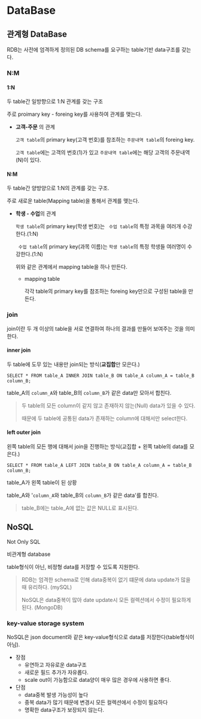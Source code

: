 # DataBase

## 관계형 DataBase

RDB는 사전에 엄격하게 정의된 DB schema를 요구하는 table기반 data구조를 갖는다.



### N:M

#### 1:N

두 table간 일방향으로 1:N 관계를 갖는 구조

주로 proimary key - foreing key를 사용하여 관계를 맺는다.

- **고객-주문** 의 관계

  `고객 table`의 primary key(고객 번호)를 참조하는 `주문내역 table`의 foreing key.

  `고객 table`에는 고객의 번호(1)가 있고 `주문내역 table`에는 해당 고객의 주문내역(N)이 있다.







#### N:M

두 table간 양방양으로 1:N의 관계를 갖는 구조.

주로 새로운 table(Mapping table)을 통해서 관계를 맺는다.

- **학생 - 수업**의 관계

  `학생 table`의 primary key(학생 번호)는 ` 수업 table`의 특정 과목을 여러개 수강한다.(1:N)

  ` 수업 table`의 primary key(과목 이름)는 `학생 table`의 특정 학생들 여러명이 수강한다.(1:N)

  위와 같은 관계에서 mapping table을 하나 만든다.

  - mapping table

    각각 table의 primary key를 참조하는 foreing key만으로 구성된 table을 만든다.



### join

join이란 두 개 이상의 table을 서로 연결하여 하나의 결과를 만들어 보여주는 것을 의미한다.



#### inner join

두 table에 도무 있는 내용만 join되는 방식(**교집합**만 모은다.)

```
SELECT * FROM table_A INNER JOIN table_B ON table_A column_A = table_B column_B;
```

table_A의 `column_A`와 table_B의 `column_B`가 같은 data만 모아서 합친다. 

>  두 table의 모든 column이 같지 않고 존재하지 않는(Null) data가 있을 수 있다.
>
> 때문에 두 table에 공통된 data가 존재하는 column에 대해서만 select한다.



#### left outer join

왼쪽 table의 모든 행에 대해서 join을 진행하는 방식(교집합 + 왼쪽 table의 data를 모은다.)

```
SELECT * FROM table_A LEFT JOIN table_B ON table_A column_A = table_B column_B;
```

table_A가 왼쪽 table이 된 상황

table_A와  '`column_A`와 table_B의 `column_B`가 같은 data'를 합친다.

> table_B에는 table_A에 없는 값은 NULL로 표시된다.





## NoSQL

Not Only SQL 

비관계형 database

table형식이 아닌, 비정형 data를 저장할 수 있도록 지원한다.

> RDB는 엄격한 schema로 인해 data중복이 없기 떄문에 data update가 많을 때 유리하다. (mySQL)
>
> NoSQL은 data중복이 많아 date update시 모든 컬렉션에서 수정이 필요하게 된다. (MongoDB)



### key-value storage system

NoSQL은 json document와 같은 key-value형식으로 data를 저장한다(table형식이 아님).

- 장점
  - 유연하고 자유로운 data구조
  - 새로운 필드 추가가 자유롭다.
  - scale out이 가능함으로 data양이 매우 많은 경우에 사용하면 좋다.
- 단점
  - data중복 발생 가능성이 높다
  - 중복 data가 많기 때문에 변경시 모든 컬렉션에서 수정이 필요하다
  - 명확한 data구조가 보장되지 않는다.



